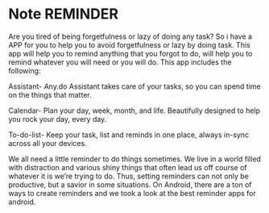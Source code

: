 # Note REMINDER

Are you tired of being forgetfulness or lazy of doing any task? So i have a APP for you to help you to avoid forgetfulness or lazy by doing task.
This app will help you to remind anything that you forgot to do, will help you to remind whatever you will need or you will do. This app includes the following:

Assistant- Any.do Assistant takes care of your tasks, so you can spend time on the things that matter.

Calendar- Plan your day, week, month, and life.  Beautifully designed to help you rock your day, every day.

To-do-list- Keep your task, list and reminds in one place, always in-sync across all your devices.

We all need a little reminder to do things sometimes. We live in a world filled with distraction and various shiny things that often lead us off course of whatever it is we’re trying to do. Thus, setting reminders can not only be productive, but a savior in some situations. On Android, there are a ton of ways to create reminders and we took a look at the best reminder apps for android. 

